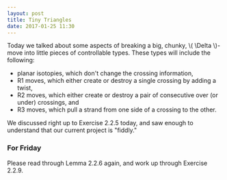 ```yaml
---
layout: post
title: Tiny Triangles
date: 2017-01-25 11:30
---
```


Today we talked about some aspects of breaking a big, chunky,
<span>\\( \Delta \\)</span>-move into little pieces of controllable types. These
types will include the following:

* planar isotopies, which don't change the crossing information,
* R1 moves, which either create or destroy a single crossing by adding a twist,
* R2 moves, which either create or destroy a pair of consecutive over
(or under) crossings, and
* R3 moves, which pull a strand from one side of a crossing to the other.

We discussed right up to Exercise 2.2.5 today, and saw enough to understand that
our current project is "fiddly."

### For Friday

Please read through Lemma 2.2.6 again, and work up through Exercise 2.2.9.
